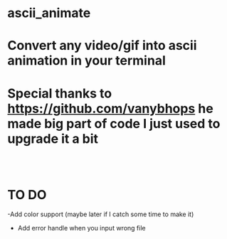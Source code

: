 # ascii_animate

# Convert any video/gif into ascii animation in your terminal



# Special thanks to https://github.com/vanybhops he made big part of code I just used to upgrade it a bit
 <br />

 <br />


# TO DO
-Add color support (maybe later if I catch some time to make it) <br />
- Add error handle when you input wrong file
